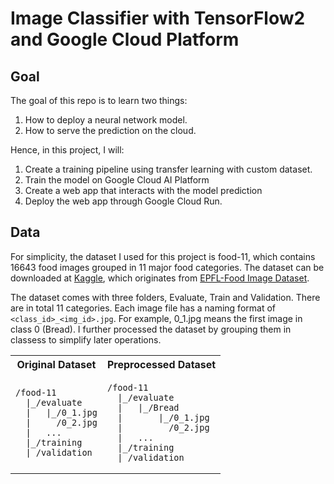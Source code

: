 # Image Classifier with TensorFlow2 and Google Cloud Platform
## Goal
The goal of this repo is to learn two things:
1. How to deploy a neural network model.
2. How to serve the prediction on the cloud.

Hence, in this project, I will:
1. Create a training pipeline using transfer learning with custom dataset.
2. Train the model on Google Cloud AI Platform
3. Create a web app that interacts with the model prediction
4. Deploy the web app through Google Cloud Run.

## Data
For simplicity, the dataset I used for this project is food-11, which contains 16643 food images grouped in 11 major food categories. The dataset can be downloaded at [Kaggle](https://www.kaggle.com/datasets/vermaavi/food11), which originates from [EPFL-Food Image Dataset](https://www.epfl.ch/labs/mmspg/downloads/food-image-datasets/).

The dataset comes with three folders, Evaluate, Train and Validation. There are in total 11 categories. Each image file has a naming format of ```<class_id>_<img_id>.jpg```. For example, 0_1.jpg means the first image in class 0 (Bread). I further processed the dataset by grouping them in classess to simplify later operations.

<table>
<tr>
<th>Original Dataset</th>
<th>Preprocessed Dataset</th>
</tr>
<tr>
<td>

~~~text
/food-11
  |_/evaluate
  |   |_/0_1.jpg
  |     /0_2.jpg
  |   ...
  |_/training
  |_/validation
~~~
  
</td>
<td>

~~~text
/food-11
  |_/evaluate
  |   |_/Bread
  |       |_/0_1.jpg
  |         /0_2.jpg
  |   ...
  |_/training
  |_/validation
~~~

</td>
</tr>
</table>
